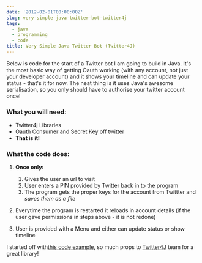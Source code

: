 ```yaml
---
date: '2012-02-01T00:00:00Z'
slug: very-simple-java-twitter-bot-twitter4j
tags:
  - java
  - programming
  - code
title: Very Simple Java Twitter Bot (Twitter4J)
---
```


Below is code for the start of a Twitter bot I am going to build in Java. It's
the most basic way of getting Oauth working (with any account, not just your
developer account) and it shows your timeline and can update your status -
that's it for now. The neat thing is it uses Java's awesome serialisation, so
you only should have to authorise your twitter account once!

### What you will need:

- Twitter4j Libraries
- Oauth Consumer and Secret Key off twitter
- **That is it!**

<script src="https://gist.github.com/2469810.js"> </script>

### What the code does:

1.  **Once only:**

    1.  Gives the user an url to visit
    2.  User enters a PIN provided by Twitter back in to the program
    3.  The program gets the proper keys for the account from Twittter and
        _saves them as a file_

2.  Everytime the program is restarted it reloads in account details (if the
    user gave permissions in steps above - it is not redone)
3.  User is provided with a Menu and either can update status or show timeline

I started off with[this code example][], so much props to [Twitter4J][] team for
a great library!

[this code example]:
  http://twitter4j.org/en/code-examples.html#oauth
  'Twitter4J OAuth Example'
[Twitter4J]: http://twitter4j.org/ 'Twitter4J'
